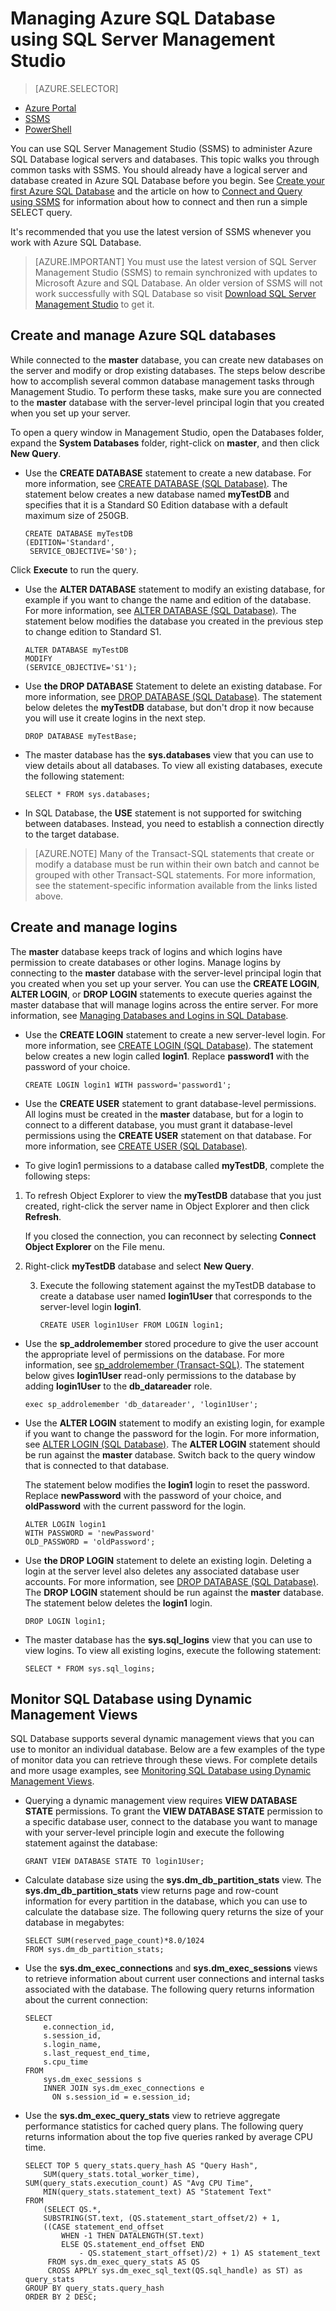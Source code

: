 <properties 
	pageTitle="Manage a SQL Database with SSMS | Microsoft Azure" 
	description="Learn how to use SQL Server Management Studio to manage SQL Database servers and databases." 
	services="sql-database" 
	documentationCenter=".net" 
	authors="stevestein" 
	manager="jhubbard" 
	editor="tysonn"/>

<tags 
	ms.service="sql-database" 
	ms.workload="data-management" 
	ms.tgt_pltfrm="na" 
	ms.devlang="na" 
	ms.topic="article" 
	ms.date="05/09/2016" 
	ms.author="sstein"/>


# Managing Azure SQL Database using SQL Server Management Studio 


> [AZURE.SELECTOR]
- [Azure Portal](sql-database-manage-portal.md)
- [SSMS](sql-database-manage-azure-ssms.md)
- [PowerShell](sql-database-command-line-tools.md)

You can use SQL Server Management Studio (SSMS) to administer Azure SQL Database logical servers and databases. This topic walks you through common tasks with SSMS. You should already have a logical server and database created in Azure SQL Database before you begin. See [Create your first Azure SQL Database](sql-database-get-started.md) and the article on how to [Connect and Query using SSMS](sql-database-connect-query-ssms.md) for information about how to connect and then run a simple SELECT query.

It's recommended that you use the latest version of SSMS whenever you work with Azure SQL Database. 

> [AZURE.IMPORTANT] You must use the latest version of SQL Server Management Studio (SSMS) to remain synchronized with updates to Microsoft Azure and SQL Database. An older version of SSMS will not work successfully with SQL Database so visit [Download SQL Server Management Studio](https://msdn.microsoft.com/library/mt238290.aspx) to get it.

## Create and manage Azure SQL databases

While connected to the **master** database, you can create new
databases on the server and modify or drop existing databases. The steps
below describe how to accomplish several common database management
tasks through Management Studio. To perform these tasks, make sure you are connected to the
**master** database with the server-level principal login that you
created when you set up your server.

To open a query window in Management Studio, open the Databases folder, expand the **System Databases** folder, right-click on **master**, and then click **New Query**.

-   Use the **CREATE DATABASE** statement to create a new database. For
    more information, see [CREATE DATABASE (SQL Database)](https://msdn.microsoft.com/library/dn268335.aspx). The statement below creates a new database named **myTestDB** and specifies that it is a Standard S0 Edition database with a default maximum size of 250GB.

        CREATE DATABASE myTestDB
        (EDITION='Standard',
         SERVICE_OBJECTIVE='S0');

Click **Execute** to run the query.

-   Use the **ALTER DATABASE** statement to modify an existing database,
    for example if you want to change the name and edition
    of the database. For more information, see [ALTER DATABASE (SQL Database)](https://msdn.microsoft.com/library/ms174269.aspx). The
    statement below modifies the database you created in the previous
    step to change edition to Standard S1.

        ALTER DATABASE myTestDB
        MODIFY
        (SERVICE_OBJECTIVE='S1');

-   Use **the DROP DATABASE** Statement to delete an existing database.
    For more information, see [DROP DATABASE (SQL Database)](https://msdn.microsoft.com/library/ms178613.aspx). The statement below deletes the **myTestDB** database, but don't drop it now because you will use it create logins in the next step.

        DROP DATABASE myTestBase;

-   The master database has the **sys.databases** view that you can use
    to view details about all databases. To view all existing databases,
    execute the following statement:

        SELECT * FROM sys.databases;

-   In SQL Database, the **USE** statement is not supported for switching
    between databases. Instead, you need to establish a connection
    directly to the target database.

>[AZURE.NOTE] Many of the Transact-SQL statements that create or modify a database must be run within their own batch and cannot be grouped with other Transact-SQL statements. For more information, see the statement-specific information available from the links listed above.

## Create and manage logins

The **master** database keeps track of logins and which logins have
permission to create databases or other logins. Manage logins by
connecting to the **master** database with the server-level principal
login that you created when you set up your server. You can use the
**CREATE LOGIN**, **ALTER LOGIN**, or **DROP LOGIN** statements to
execute queries against the master database that will manage logins
across the entire server. For more information, see [Managing Databases and Logins in SQL Database](http://msdn.microsoft.com/library/azure/ee336235.aspx). 


-   Use the **CREATE LOGIN** statement to create a new server-level
    login. For more information, see [CREATE LOGIN (SQL Database)](https://msdn.microsoft.com/library/ms189751.aspx). The statement below creates a new login
    called **login1**. Replace **password1** with the password of your
    choice.

        CREATE LOGIN login1 WITH password='password1';

-   Use the **CREATE USER** statement to grant database-level
    permissions. All logins must be created in the **master** database,
    but for a login to connect to a different database, you
    must grant it database-level permissions using the **CREATE USER**
    statement on that database. For more information, see [CREATE USER (SQL Database)](https://msdn.microsoft.com/library/ms173463.aspx). 

-   To give login1
    permissions to a database called **myTestDB**, complete the following
    steps:

 1.  To refresh Object Explorer to view the **myTestDB** database that you just created, right-click the server name in Object Explorer and then click **Refresh**.  

     If you closed the connection, you can reconnect by selecting **Connect Object Explorer** on the File menu.

 2. Right-click **myTestDB** database and select **New Query**.

    3.  Execute the following statement against the myTestDB database to
        create a database user named **login1User** that corresponds to
        the server-level login **login1**.

            CREATE USER login1User FROM LOGIN login1;

-   Use the **sp\_addrolemember** stored procedure to give the user
    account the appropriate level of permissions on the database. For
    more information, see [sp_addrolemember (Transact-SQL)](http://msdn.microsoft.com/library/ms187750.aspx). The statement below gives **login1User**
    read-only permissions to the database by adding **login1User** to
    the **db\_datareader** role.

        exec sp_addrolemember 'db_datareader', 'login1User';    

-   Use the **ALTER LOGIN** statement to modify an existing login, for
    example if you want to change the password for the login. For
    more information, see [ALTER LOGIN (SQL Database)](https://msdn.microsoft.com/library/ms189828.aspx). The **ALTER LOGIN** statement should be run against the **master** database. Switch back to the query window that is connected to that database. 

    The statement below modifies the **login1** login to reset the password.
    Replace **newPassword** with the password of your choice, and
    **oldPassword** with the current password for the login.

        ALTER LOGIN login1
        WITH PASSWORD = 'newPassword'
        OLD_PASSWORD = 'oldPassword';

-   Use **the DROP LOGIN** statement to delete an existing login.
    Deleting a login at the server level also deletes any associated
    database user accounts. For more information,
    see [DROP DATABASE (SQL Database)](https://msdn.microsoft.com/library/ms178613.aspx). The **DROP LOGIN**
    statement should be run against the **master** database. The
    statement below deletes the **login1** login.

        DROP LOGIN login1;

-   The master database has the **sys.sql\_logins** view that you can
    use to view logins. To view all existing logins, execute the
    following statement:

        SELECT * FROM sys.sql_logins;

## Monitor SQL Database using Dynamic Management Views</h2>

SQL Database supports several dynamic management views that you
can use to monitor an individual database. Below are a few examples of
the type of monitor data you can retrieve through these views. For
complete details and more usage examples, see [Monitoring SQL Database using Dynamic Management Views](https://msdn.microsoft.com/library/azure/ff394114.aspx).

-   Querying a dynamic management view requires **VIEW DATABASE STATE**
    permissions. To grant the **VIEW DATABASE STATE** permission to a
    specific database user, connect to the database you want to manage
    with your server-level principle login and execute the following
    statement against the database:

        GRANT VIEW DATABASE STATE TO login1User;

-   Calculate database size using the **sys.dm\_db\_partition\_stats**
    view. The **sys.dm\_db\_partition\_stats** view returns page and
    row-count information for every partition in the database, which you
    can use to calculate the database size. The following query returns
    the size of your database in megabytes:

        SELECT SUM(reserved_page_count)*8.0/1024
        FROM sys.dm_db_partition_stats;   

-   Use the **sys.dm\_exec\_connections** and **sys.dm\_exec\_sessions**
    views to retrieve information about current user connections and
    internal tasks associated with the database. The following query
    returns information about the current connection:

        SELECT
            e.connection_id,
            s.session_id,
            s.login_name,
            s.last_request_end_time,
            s.cpu_time
        FROM
            sys.dm_exec_sessions s
            INNER JOIN sys.dm_exec_connections e
              ON s.session_id = e.session_id;

-   Use the **sys.dm\_exec\_query\_stats** view to retrieve aggregate
    performance statistics for cached query plans. The following query
    returns information about the top five queries ranked by average CPU
    time.

        SELECT TOP 5 query_stats.query_hash AS "Query Hash",
            SUM(query_stats.total_worker_time), SUM(query_stats.execution_count) AS "Avg CPU Time",
            MIN(query_stats.statement_text) AS "Statement Text"
        FROM
            (SELECT QS.*,
            SUBSTRING(ST.text, (QS.statement_start_offset/2) + 1,
            ((CASE statement_end_offset
                WHEN -1 THEN DATALENGTH(ST.text)
                ELSE QS.statement_end_offset END
                    - QS.statement_start_offset)/2) + 1) AS statement_text
             FROM sys.dm_exec_query_stats AS QS
             CROSS APPLY sys.dm_exec_sql_text(QS.sql_handle) as ST) as query_stats
        GROUP BY query_stats.query_hash
        ORDER BY 2 DESC;
 
 
